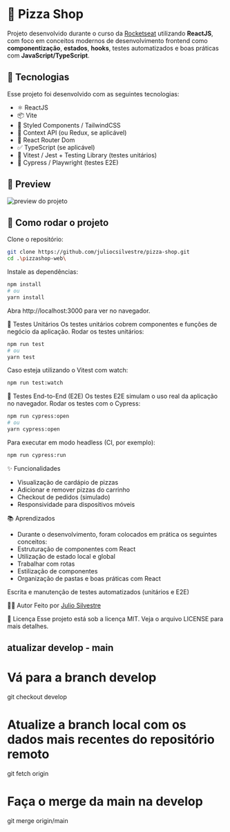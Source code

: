 # 🍕 Pizza Shop

Projeto desenvolvido durante o curso da [Rocketseat](https://app.rocketseat.com.br/) utilizando **ReactJS**, com foco em conceitos modernos de desenvolvimento frontend como **componentização**, **estados**, **hooks**, testes automatizados e boas práticas com **JavaScript/TypeScript**.

## 🚀 Tecnologias

Esse projeto foi desenvolvido com as seguintes tecnologias:

- ⚛️ ReactJS
- 📦 Vite
- 💅 Styled Components / TailwindCSS
- 🧠 Context API (ou Redux, se aplicável)
- 📁 React Router Dom
- ✅ TypeScript (se aplicável)
- 🧪 Vitest / Jest + Testing Library (testes unitários)
- 🧼 Cypress / Playwright (testes E2E)

## 📸 Preview

![preview do projeto](https://user-images.githubusercontent.com/placeholder-image.png)

## 📂 Como rodar o projeto

Clone o repositório:

```bash
git clone https://github.com/juliocsilvestre/pizza-shop.git
cd .\pizzashop-web\
```

Instale as dependências:

```bash
npm install
# ou
yarn install
```

Abra http://localhost:3000 para ver no navegador.

🧪 Testes Unitários
Os testes unitários cobrem componentes e funções de negócio da aplicação.
Rodar os testes unitários:

```bash
npm run test
# ou
yarn test
```

Caso esteja utilizando o Vitest com watch:

```bash
npm run test:watch
```

🧼 Testes End-to-End (E2E)
Os testes E2E simulam o uso real da aplicação no navegador.
Rodar os testes com o Cypress:

```bash
npm run cypress:open
# ou
yarn cypress:open
```

Para executar em modo headless (CI, por exemplo):

```bash
npm run cypress:run
```

✨ Funcionalidades

- Visualização de cardápio de pizzas
- Adicionar e remover pizzas do carrinho
- Checkout de pedidos (simulado)
- Responsividade para dispositivos móveis

📚 Aprendizados

- Durante o desenvolvimento, foram colocados em prática os seguintes conceitos:
- Estruturação de componentes com React
- Utilização de estado local e global
- Trabalhar com rotas
- Estilização de componentes
- Organização de pastas e boas práticas com React

Escrita e manutenção de testes automatizados (unitários e E2E)

🧑‍💻 Autor
Feito por [Julio Silvestre](https://github.com/juliocsilvestre)

📝 Licença
Esse projeto está sob a licença MIT. Veja o arquivo LICENSE para mais detalhes.

## atualizar develop - main

# Vá para a branch develop

git checkout develop

# Atualize a branch local com os dados mais recentes do repositório remoto

git fetch origin

# Faça o merge da main na develop

git merge origin/main
